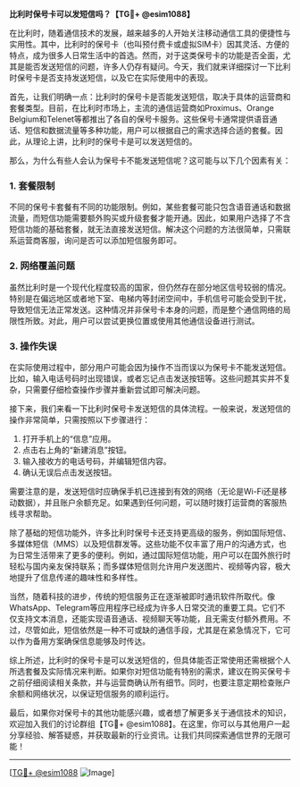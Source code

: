 **比利时保号卡可以发短信吗？【TG💪+ @esim1088】**

在比利时，随着通信技术的发展，越来越多的人开始关注移动通信工具的便捷性与实用性。其中，比利时的保号卡（也叫预付费卡或虚拟SIM卡）因其灵活、方便的特点，成为很多人日常生活中的首选。然而，对于这类保号卡的功能是否全面，尤其是能否发送短信的问题，许多人仍存有疑问。今天，我们就来详细探讨一下比利时保号卡是否支持发送短信，以及它在实际使用中的表现。

首先，让我们明确一点：比利时的保号卡是否能发送短信，取决于具体的运营商和套餐类型。目前，在比利时市场上，主流的通信运营商如Proximus、Orange Belgium和Telenet等都推出了各自的保号卡服务。这些保号卡通常提供语音通话、短信和数据流量等多种功能，用户可以根据自己的需求选择合适的套餐。因此，从理论上讲，比利时的保号卡是可以发送短信的。

那么，为什么有些人会认为保号卡不能发送短信呢？这可能与以下几个因素有关：

### 1. **套餐限制**
   不同的保号卡套餐有不同的功能限制。例如，某些套餐可能只包含语音通话和数据流量，而短信功能需要额外购买或升级套餐才能开通。因此，如果用户选择了不含短信功能的基础套餐，就无法直接发送短信。解决这个问题的方法很简单，只需联系运营商客服，询问是否可以添加短信服务即可。

### 2. **网络覆盖问题**
   虽然比利时是一个现代化程度较高的国家，但仍然存在部分地区信号较弱的情况。特别是在偏远地区或者地下室、电梯内等封闭空间中，手机信号可能会受到干扰，导致短信无法正常发送。这种情况并非保号卡本身的问题，而是整个通信网络的局限性所致。对此，用户可以尝试更换位置或使用其他通信设备进行测试。

### 3. **操作失误**
   在实际使用过程中，部分用户可能会因为操作不当而误以为保号卡不能发送短信。比如，输入电话号码时出现错误，或者忘记点击发送按钮等。这些问题其实并不复杂，只需要仔细检查操作步骤并重新尝试即可解决问题。

接下来，我们来看一下比利时保号卡发送短信的具体流程。一般来说，发送短信的操作非常简单，只需按照以下步骤进行：

1. 打开手机上的“信息”应用。
2. 点击右上角的“新建消息”按钮。
3. 输入接收方的电话号码，并编辑短信内容。
4. 确认无误后点击发送按钮。

需要注意的是，发送短信时应确保手机已连接到有效的网络（无论是Wi-Fi还是移动数据），并且账户余额充足。如果遇到任何问题，可以随时拨打运营商的客服热线寻求帮助。

除了基础的短信功能外，许多比利时保号卡还支持更高级的服务，例如国际短信、多媒体短信（MMS）以及短信群发等。这些功能不仅丰富了用户的沟通方式，也为日常生活带来了更多的便利。例如，通过国际短信功能，用户可以在国外旅行时轻松与国内亲友保持联系；而多媒体短信则允许用户发送图片、视频等内容，极大地提升了信息传递的趣味性和多样性。

当然，随着科技的进步，传统的短信服务正在逐渐被即时通讯软件所取代。像WhatsApp、Telegram等应用程序已经成为许多人日常交流的重要工具。它们不仅支持文本消息，还能实现语音通话、视频聊天等功能，且无需支付额外费用。不过，尽管如此，短信依然是一种不可或缺的通信手段，尤其是在紧急情况下，它可以作为备用方案确保信息能够及时传达。

综上所述，比利时的保号卡是可以发送短信的，但具体能否正常使用还需根据个人所选套餐及实际情况来判断。如果你对短信功能有特别的需求，建议在购买保号卡之前仔细阅读相关条款，并与运营商确认所有细节。同时，也要注意定期检查账户余额和网络状况，以保证短信服务的顺利运行。

最后，如果你对保号卡的其他功能感兴趣，或者想了解更多关于通信技术的知识，欢迎加入我们的讨论群组【TG💪+ @esim1088】。在这里，你可以与其他用户一起分享经验、解答疑惑，并获取最新的行业资讯。让我们共同探索通信世界的无限可能！

---

[[TG💪+ @esim1088](https://t.me/s/esim1088) ![Image](https://i.postimg.cc/4NQfJmqS/Snipaste-2025-05-13-00-14-12.png)]